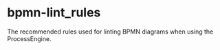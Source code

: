 # bpmn-lint_rules
The recommended rules used for linting BPMN diagrams when using the ProcessEngine. 
